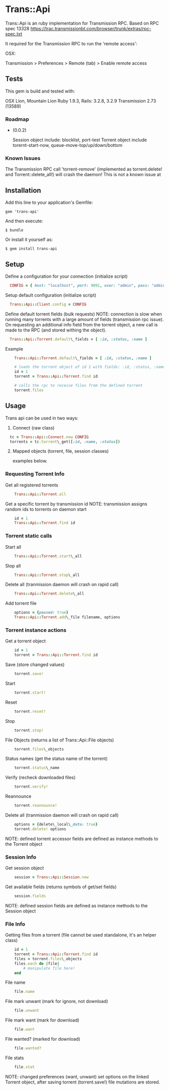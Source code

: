 # Trans::Api

Trans::Api is an ruby implementation for Transmission RPC. Based on RPC spec 13328
https://trac.transmissionbt.com/browser/trunk/extras/rpc-spec.txt

It required for the Transmission RPC to run the 'remote access':

OSX:

  Transmission > Preferences > Remote (tab) > Enable remote access


## Tests

This gem is build and tested with:

  OSX Lion, Mountain Lion
  Ruby 1.9.3,
  Rails: 3.2.8, 3.2.9
  Transmission 2.73 (13589)


### Roadmap

* (0.0.2)

  Session object include: blocklist, port-test
  Torrent object include torernt-start-now, queue-move-top/up/down/bottom


### Known Issues

The Transmission RPC call 'torrent-remove' (implemented as torrent.delete! and Torrent::delete\_all!) will crash the daemon! This is not a known issue at


## Installation

Add this line to your application's Gemfile:

    gem 'trans-api'

And then execute:

    $ bundle

Or install it yourself as:

    $ gem install trans-api


## Setup

Define a configuration for your connection (initialize script)

```ruby
  CONFIG = { host: "localhost", port: 9091, user: "admin", pass: "admin", path: "/transmission/rpc" }
```

Setup default configuration (initialize script)

```ruby
  Trans::Api::Client.config = CONFIG
```

Define default torrent fields (bulk requests)
NOTE: connection is slow when running many torrents with a large amount of fields (transmission rpc issue).
On requesting an additional info field from the torrent object, a new call is made to the RPC (and stored
withing the object).

```ruby
  Trans::Api::Torrent.default\_fields = [ :id, :status, :name ]
```

Example

```ruby
	Trans::Api::Torrent.default\_fields = [ :id, :status, :name ]

	# loads the torrent object of id 1 with fields: :id, :status, :name
	id = 1
	torrent = Trans::Api::Torrent.find id

	# calls the rpc to receive files from the defined torrent
	torrent.files
```

## Usage

Trans api can be used in two ways:


1. Connect (raw class)

```ruby
  tc = Trans::Api::Connect.new CONFIG
  torrents = tc.torrent\_get([:id, :name, :status])
```

2. Mapped objects (torrent, file, session classes)

	examples below.


### Requesting Torrent Info

Get all registered torrents

```ruby
	Trans::Api::Torrent.all
```

Get a specific torrent by transmission id
NOTE: transmission assigns random ids to torrents on daemon start

```ruby
	id = 1
	Trans::Api::Torrent.find id
```

### Torrent static calls

Start all

```ruby
	Trans::Api::Torrent.start\_all
```

Stop all

```ruby
	Trans::Api::Torrent.stop\_all
```

Delete all (tranmission daemon will crash on rapid call)

```ruby
	Trans::Api::Torrent.delete\_all
```

Add torrent file

```ruby
	options = {paused: true}
	Trans::Api::Torrent.add\_file filename, options
```

### Torrent instance actions

Get a torrent object

```ruby
	id = 1
	torrent = Trans::Api::Torrent.find id
```

Save (store changed values)

```ruby
	torrent.save!
```

Start

```ruby
	torrent.start!
```

Reset

```ruby
	torrent.reset!
```

Stop

```ruby
	torrent.stop!
```

File Objects (returns a list of Trans::Api::File objects)

```ruby
	torrent.files\_objects
```

Status names (get the status name of the torrent)

```ruby
	torrent.status\_name
```

Verify (recheck downloaded files)

```ruby
	torrent.verify!
```

Reannounce

```ruby
	torrent.reannounce!
```

Delete all (tranmission daemon will crash on rapid call)

```ruby
	options = {delete\_local\_data: true}
	torrent.delete! options
```

NOTE: defined torrent accessor fields are defined as instance methods to the Torrent object


### Session Info

Get session object

```ruby
	session = Trans::Api::Session.new
```

Get available fields (returns symbols of get/set fields)

```ruby
	session.fields
```

NOTE: defined session fields are defined as instance methods to the Session object


### File Info

Getting files from a torrent (file cannot be used standalone, it's an helper class)

```ruby
	id = 1
	torrent = Trans::Api::Torrent.find id
	files = torrent.files\_objects
	files.each do |file|
		# manipulate file here!
	end
```

File name

```ruby
	file.name
```

File mark unwant (mark for ignore, not download)

```ruby
	file.unwant
```

File mark want (mark for download)

```ruby
	file.want
```

File wanted? (marked for download)

```ruby
	file.wanted?
```

File stats

```ruby
	file.stat
```

NOTE: changed preferences (want, unwant) set options on the linked Torrent object, after saving torrent (torrent.save!) file mutations are stored.

